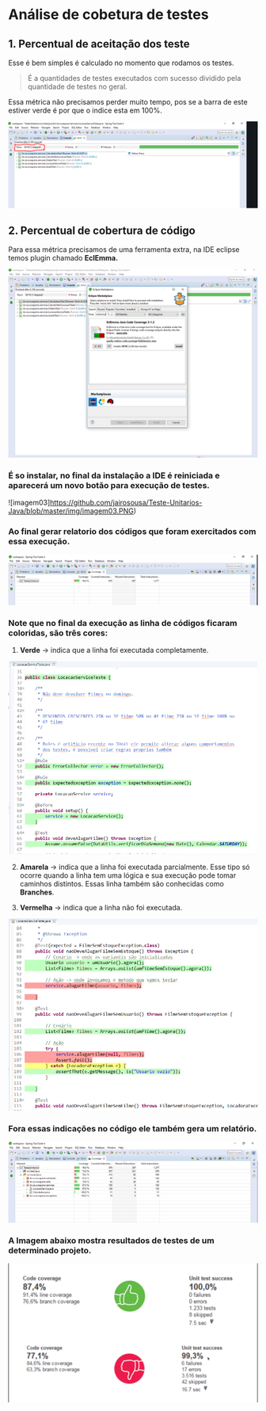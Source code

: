 # Análise de cobetura de testes

## 1. Percentual de aceitação dos teste
Esse é bem simples é calculado no momento que rodamos os testes.

>É a quantidades de testes executados com sucesso dividido pela quantidade de testes no geral.

Essa métrica não precisamos perder muito tempo, pos se a barra de este estiver verde é por que o indice esta em 100%.

![imagem01](https://github.com/jairosousa/Teste-Unitarios-Java/blob/master/img/imagem01.PNG)

## 2. Percentual de cobertura de código

Para essa métrica precisamos de uma ferramenta extra, na IDE eclipse temos plugin chamado **EclEmma.**

![imagem02](https://github.com/jairosousa/Teste-Unitarios-Java/blob/master/img/imagem02.PNG)

### É so instalar, no final da instalação a IDE é reiniciada e aparecerá um novo botão para execução de testes. 

![imagem03]https://github.com/jairosousa/Teste-Unitarios-Java/blob/master/img/imagem03.PNG)

### Ao final gerar relatorio dos códigos que foram exercitados com essa execução.

![imagem04](https://github.com/jairosousa/Teste-Unitarios-Java/blob/master/img/imagem04.PNG)

### Note que no final da execução as linha de códigos ficaram coloridas, são três cores:

1. **Verde** &rarr; indica que a linha foi executada completamente.

![imagem05](https://github.com/jairosousa/Teste-Unitarios-Java/blob/master/img/imagem05.PNG)

2. **Amarela** &rarr; indica que a linha foi executada parcialmente. Esse tipo só ocorre quando a linha tem uma lógica e sua execução pode tomar caminhos distintos. Essas linha também são conhecidas como **Branches**.

3. **Vermelha** &rarr; indica que a linha não foi executada.

![imagem06](https://github.com/jairosousa/Teste-Unitarios-Java/blob/master/img/imagem06.PNG)

### Fora essas indicações no código ele também gera um relatório.

![imagem07](https://github.com/jairosousa/Teste-Unitarios-Java/blob/master/img/imagem07.PNG)

### A Imagem abaixo mostra resultados de testes de um determinado projeto.

![imagem08](https://github.com/jairosousa/Teste-Unitarios-Java/blob/master/img/imagem08.PNG)